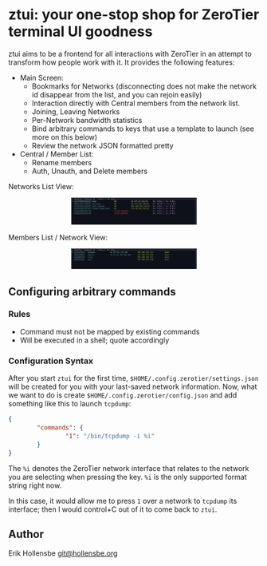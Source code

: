 # ztui: your one-stop shop for ZeroTier terminal UI goodness

ztui aims to be a frontend for all interactions with ZeroTier in an attempt to
transform how people work with it. It provides the following features:

- Main Screen:
  - Bookmarks for Networks (disconnecting does not make the network id disappear from the list, and you can rejoin easily)
  - Interaction directly with Central members from the network list.
  - Joining, Leaving Networks
  - Per-Network bandwidth statistics
  - Bind arbitrary commands to keys that use a template to launch (see more on this below)
  - Review the network JSON formatted pretty
- Central / Member List:
  - Rename members
  - Auth, Unauth, and Delete members

Networks List View:

<center><img width="50%" src="readme-images/main.png" /></center>

Members List / Network View:

<center><img width="50%" src="readme-images/network.png" /></center>

## Configuring arbitrary commands

### Rules

- Command must not be mapped by existing commands
- Will be executed in a shell; quote accordingly

### Configuration Syntax

After you start `ztui` for the first time, `$HOME/.config.zerotier/settings.json` will be created for you with your last-saved network information. Now, what we want to do is create `$HOME/.config.zerotier/config.json` and add something like this to launch `tcpdump`:

```json
{
        "commands": {
                "1": "/bin/tcpdump -i %i"
        }
}
```

The `%i` denotes the ZeroTier network interface that relates to the network you are selecting when pressing the key. `%i` is the only supported format string right now.

In this case, it would allow me to press `1` over a network to `tcpdump` its interface; then I would control+C out of it to come back to `ztui`.

## Author

Erik Hollensbe <git@hollensbe.org>
